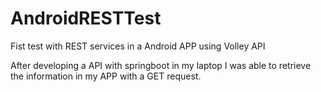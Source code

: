 # AndroidRESTTest
Fist test with REST services in a Android APP using Volley API

After developing a API with springboot in my laptop I was able to retrieve the information in my APP with a GET request.

